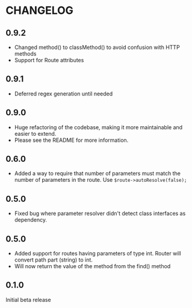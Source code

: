 CHANGELOG
=========

0.9.2
---

- Changed method() to classMethod() to avoid confusion with HTTP methods
- Support for Route attributes

0.9.1
---

- Deferred regex generation until needed

0.9.0
---

* Huge refactoring of the codebase, making it more maintainable and easier to extend.
* Please see the README for more information.

0.6.0
---

* Added a way to require that number of parameters must match the number of parameters in the route. Use
  `$route->autoResolve(false);`

0.5.0
---

* Fixed bug where parameter resolver didn't detect class interfaces as dependency.

0.5.0
---

* Added support for routes having parameters of type int. Router will convert path part (string) to int.
* Will now return the value of the method from the find() method

0.1.0
---
Initial beta release